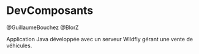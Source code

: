 # DevComposants

@GuillaumeBouchez @BlorZ

Application Java développée avec un serveur Wildfly gérant une vente de véhicules.
